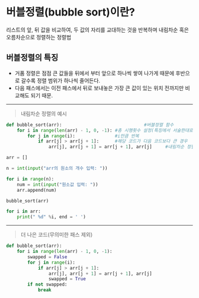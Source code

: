 # 버블정렬(bubble sort)이란?
리스트의 앞, 뒤 값을 비교하여, 두 값의 자리를 교대하는 것을 반복하며 내림차순 혹은 오름차순으로 정렬하는 정렬법

## 버블정렬의 특징
- 거품 정렬은 점점 큰 값들을 뒤에서 부터 앞으로 하나씩 쌓여 나가게 때문에 후반으로 갈수록 정렬 범위가 하나씩 줄어든다.
- 다음 패스에서는 이전 패스에서 뒤로 보내놓은 가장 큰 값이 있는 위치 전까지만 비교해도 되기 때문.


-----
> 내림차순 정렬의 예시
``` python
def bubble_sort(arr):                               #버블정렬 함수
    for i in range(len(arr) - 1, 0, -1): #총 시행횟수 설정(특징에서 서술한대로 원소의 개수에서 하나씩 빼는 방식으로)
        for j in range(i):               #i만큼 반복
            if arr[j] > arr[j + 1]:      #해당 코드가 다음 코드보다 큰 경우
                arr[j], arr[j + 1] = arr[j + 1], arr[j]     #내림차순 정렬(작은 게 앞)

arr = []

n = int(input("arr의 원소의 개수 입력: "))

for i in range(n):
    num = int(input("원소값 입력: "))
    arr.append(num)

bubble_sort(arr)

for i in arr:
    print(" %d" %i, end = ' ')
```
------
> 더 나은 코드(무의미한 패스 제외)
``` python
def bubble_sort(arr):
    for i in range(len(arr) - 1, 0, -1):
        swapped = False
        for j in range(i):
            if arr[j] > arr[j + 1]:
                arr[j], arr[j + 1] = arr[j + 1], arr[j]
                swapped = True
        if not swapped:
            break
``` 

